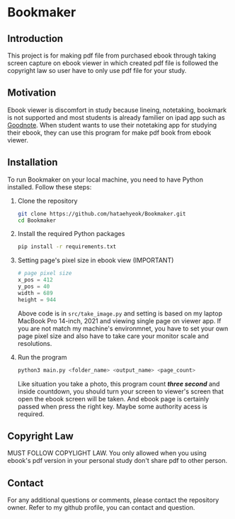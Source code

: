 # Bookmaker

## Introduction

This project is for making pdf file from purchased ebook through taking screen capture on ebook viewer in which created pdf file is followed the copyright law so user have to only use pdf file for your study.

## Motivation

Ebook viewer is discomfort in study because lineing, notetaking, bookmark is not supported and most students is already familier on ipad app such as [Goodnote](https://www.goodnotes.com/). When student wants to use their notetaking app for studying their ebook, they can use this program for make pdf book from ebook viewer.

## Installation

To run Bookmaker on your local machine, you need to have Python installed. Follow these steps:

1. Clone the repository

    ```bash
    git clone https://github.com/hataehyeok/Bookmaker.git
    cd Bookmaker
    ```

2. Install the required Python packages

    ```bash
    pip install -r requirements.txt
    ```

3. Setting page's pixel size in ebook view (IMPORTANT)

    ```python
    # page pixel size
    x_pos = 412
    y_pos = 40
    width = 689
    height = 944
    ```

    Above code is in `src/take_image.py` and setting is based on my laptop MacBook Pro 14-inch, 2021 and viewing single page on viewer app. If you are not match my machine's environmnet, you have to set your own page pixel size and also have to take care your monitor scale and resolutions.

4. Run the program

    ```bash
    python3 main.py <folder_name> <output_name> <page_count>
    ```

    Like situation you take a photo, this program count ***three second*** and inside countdown, you should turn your screen to viewer's screen that open the ebook screen will be taken. And ebook page is certainly passed when press the right key. Maybe some authority acess is required.

## Copyright Law

MUST FOLLOW COPYLIGHT LAW. You only allowed when you using ebook's pdf version in your personal study don't share pdf to other person.

## Contact

For any additional questions or comments, please contact the repository owner. Refer to my github profile, you can contact and question.
